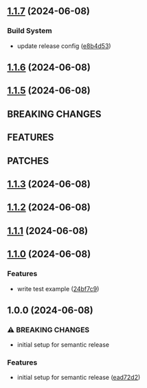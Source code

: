 ## [1.1.7](https://github.com/bernreccion/release-test/compare/v1.1.6...v1.1.7) (2024-06-08)

### Build System

* update release config ([e8b4d53](https://github.com/bernreccion/release-test/commit/e8b4d5316901e389d1b2b8cfe2ffadac077353ac))

## [1.1.6](https://github.com/bernreccion/release-test/compare/v1.1.5...v1.1.6) (2024-06-08)

## [1.1.5](https://github.com/bernreccion/release-test/compare/v1.1.4...v1.1.5) (2024-06-08)

## BREAKING CHANGES

## FEATURES

## PATCHES

## [1.1.3](https://github.com/bernreccion/release-test/compare/v1.1.2...v1.1.3) (2024-06-08)

## [1.1.2](https://github.com/bernreccion/release-test/compare/v1.1.1...v1.1.2) (2024-06-08)

## [1.1.1](https://github.com/bernreccion/release-test/compare/v1.1.0...v1.1.1) (2024-06-08)

## [1.1.0](https://github.com/bernreccion/release-test/compare/v1.0.0...v1.1.0) (2024-06-08)

### Features

* write test example ([24bf7c9](https://github.com/bernreccion/release-test/commit/24bf7c99cf6c62552742213e8d639e93f7f90bc2))

## 1.0.0 (2024-06-08)

### ⚠ BREAKING CHANGES

* initial setup for semantic release

### Features

* initial setup for semantic release ([ead72d2](https://github.com/bernreccion/release-test/commit/ead72d204f61de8332a6cb132b7e6a7c55ed0603))
